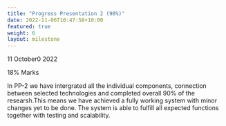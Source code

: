 ```yaml
---
title: "Progress Presentation 2 (90%)"
date: 2022-11-06T10:47:58+10:00
featured: true
weight: 6
layout: milestone
---
```


11 October0 2022

18% Marks

In PP-2 we have intergrated all the individual components, connection between selected technologies and completed overall 90% of the researsh.This means we have achieved a fully working system with minor changes yet to be done. The system is able to fulfill all expected functions together with testing and scalability.